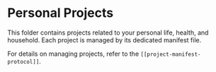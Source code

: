 # Personal Projects

This folder contains projects related to your personal life, health, and household. Each project is managed by its dedicated manifest file.

For details on managing projects, refer to the `[[project-manifest-protocol]]`.